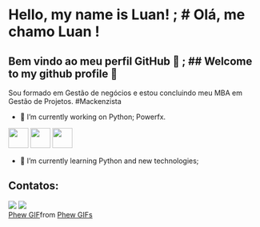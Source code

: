 # Hello, my name is Luan! ; # Olá, me chamo Luan ! 

## Bem vindo ao meu perfil GitHub 👋 ; ## Welcome to my github profile 👋

Sou formado em Gestão de negócios e estou concluindo meu MBA em Gestão de Projetos.
#Mackenzista
- 🔭 I’m currently working on Python; Powerfx.

<img src="https://cdn.jsdelivr.net/gh/devicons/devicon@latest/icons/python/python-original-wordmark.svg" width="40" height="40"/> 
<img src="https://cdn.jsdelivr.net/gh/devicons/devicon@latest/icons/java/java-original-wordmark.svg" width="40" height="40"/>
<img src="https://cdn.jsdelivr.net/gh/devicons/devicon@latest/icons/amazonwebservices/amazonwebservices-original-wordmark.svg" width="40" height="40"/>
      
- 🌱 I’m currently learning Python and new technologies;

## Contatos:

<div>
<a href = "mailto:fe.luanferreira@gmail.com"><img loading="lazy" src="https://img.shields.io/badge/Gmail-D14836?style=for-the-badge&logo=gmail&logoColor=white" target="_blank"></a>
<a href="https://www.linkedin.com/in/luan-sferreira/" target="_blank"><img loading="lazy" src="https://img.shields.io/badge/-LinkedIn-%230077B5?style=for-the-badge&logo=linkedin&logoColor=white" target="_blank"></a>   
</div>

<div class="tenor-gif-embed" data-postid="7159479166447750351" data-share-method="host" data-aspect-ratio="1.33929" data-width="100%"><a href="https://tenor.com/view/phew-gif-7159479166447750351">Phew GIF</a>from <a href="https://tenor.com/search/phew-gifs">Phew GIFs</a></div> <script type="text/javascript" async src="https://tenor.com/embed.js"></script>
